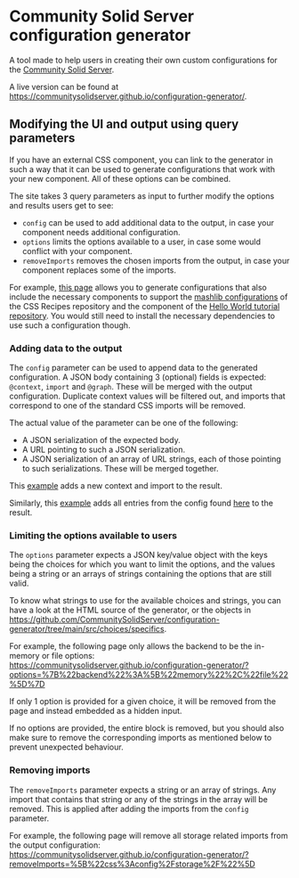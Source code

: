 # Community Solid Server configuration generator

A tool made to help users in creating their own custom configurations for the 
[Community Solid Server](https://github.com/CommunitySolidServer/CommunitySolidServer).

A live version can be found at <https://communitysolidserver.github.io/configuration-generator/>.

## Modifying the UI and output using query parameters

If you have an external CSS component, you can link to the generator in such a way
that it can be used to generate configurations that work with your new component.
All of these options can be combined.

The site takes 3 query parameters as input to further modify the options and results users get to see:
  * `config` can be used to add additional data to the output, in case your component needs additional configuration.
  * `options` limits the options available to a user, in case some would conflict with your component.
  * `removeImports` removes the chosen imports from the output, in case your component replaces some of the imports.

For example, [this page](https://communitysolidserver.github.io/configuration-generator/?options={%22index%22:[]}&removeImports=[%22css:config/util/index%22]&config=[%20%22https://raw.githubusercontent.com/CommunitySolidServer/Recipes/main/mashlib/config-mashlib.json%22,%20%22https://raw.githubusercontent.com/CommunitySolidServer/hello-world-component/main/hello-world-file.json%22])
allows you to generate configurations that also include the necessary components
to support the [mashlib configurations](https://github.com/CommunitySolidServer/Recipes/tree/main/mashlib)
of the CSS Recipes repository and the component of the 
[Hello World tutorial repository](https://github.com/CommunitySolidServer/hello-world-component).
You would still need to install the necessary dependencies to use such a configuration though.

### Adding data to the output

The `config` parameter can be used to append data to the generated configuration.
A JSON body containing 3 (optional) fields is expected: `@context`, `import` and `@graph`.
These will be merged with the output configuration.
Duplicate context values will be filtered out,
and imports that correspond to one of the standard CSS imports will be removed.

The actual value of the parameter can be one of the following:
  * A JSON serialization of the expected body.
  * A URL pointing to such a JSON serialization.
  * A JSON serialization of an array of URL strings, each of those pointing to such serializations.
    These will be merged together.

This [example](https://communitysolidserver.github.io/configuration-generator/?config=%7B%0A%20%20%22%40context%22%3A%20%20%22https%3A%2F%2Flinkedsoftwaredependencies.org%2Fbundles%2Fnpm%2Fhello-world-module%2F%5E5.0.0%2Fcomponents%2Fcontext.jsonld%22%2C%0A%20%20%22import%22%3A%20%5B%20%20%22hello-world%3Aconfig%2Fhello-world.json%22%20%5D%0A%7D%0A)
adds a new context and import to the result.

Similarly, this [example](https://communitysolidserver.github.io/configuration-generator/?config=https%3A%2F%2Fraw.githubusercontent.com%2FCommunitySolidServer%2Fhello-world-component%2Fmain%2Fhello-world-file.json)
adds all entries from the config found [here](https://raw.githubusercontent.com/CommunitySolidServer/hello-world-component/main/hello-world-file.json)
to the result.

### Limiting the options available to users

The `options` parameter expects a JSON key/value object with the keys being the choices for which you want to limit the options,
and the values being a string or an arrays of strings containing the options that are still valid.

To know what strings to use for the available choices and strings, you can have a look at the HTML source of the generator, 
or the objects in <https://github.com/CommunitySolidServer/configuration-generator/tree/main/src/choices/specifics>.

For example, the following page only allows the backend to be the in-memory or file options:
<https://communitysolidserver.github.io/configuration-generator/?options=%7B%22backend%22%3A%5B%22memory%22%2C%22file%22%5D%7D>

If only 1 option is provided for a given choice, it will be removed from the page and instead embedded as a hidden input.

If no options are provided, the entire block is removed,
but you should also make sure to remove the corresponding imports as mentioned below to prevent unexpected behaviour.

### Removing imports

The `removeImports` parameter expects a string or an array of strings. 
Any import that contains that string or any of the strings in the array will be removed.
This is applied after adding the imports from the `config` parameter.

For example, the following page will remove all storage related imports from the output configuration:
<https://communitysolidserver.github.io/configuration-generator/?removeImports=%5B%22css%3Aconfig%2Fstorage%2F%22%5D>

